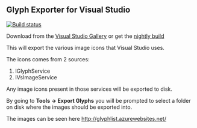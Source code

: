 ## Glyph Exporter for Visual Studio

[![Build status](https://ci.appveyor.com/api/projects/status/3uw49mn555ac8kq6?svg=true)](https://ci.appveyor.com/project/madskristensen/glyphexporter)

Download from the 
[Visual Studio Gallery](https://visualstudiogallery.msdn.microsoft.com/b6cb739c-359d-4cce-a06d-9c75fe55dc51)
or get the
[nightly build](https://ci.appveyor.com/project/madskristensen/glyphexporter/build/artifacts)

This will export the various image icons that Visual Studio uses. 

The icons comes from 2 sources:

1. IGlyphService
2. IVsImageService

Any image icons present in those services will be exported to disk.

By going to **Tools -> Export Glyphs** you will be prompted to select 
a folder on disk where the images should be exported into. 

The images can be seen here http://glyphlist.azurewebsites.net/